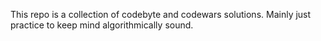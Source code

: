 This repo is a collection of codebyte and codewars solutions.  Mainly just practice to keep mind algorithmically sound.